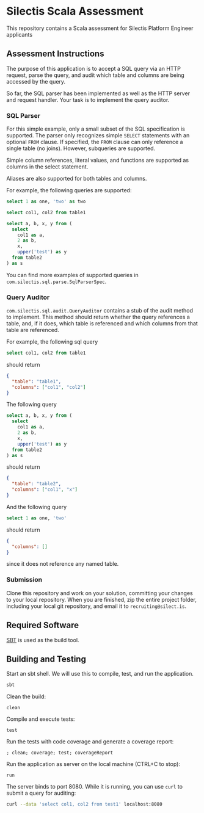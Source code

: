 # Silectis Scala Assessment

This repository contains a Scala assessment for Silectis Platform Engineer applicants

## Assessment Instructions

The purpose of this application is to accept a SQL query via an HTTP request, parse the query,
and audit which table and columns are being accessed by the query.

So far, the SQL parser has been implemented as well as the HTTP server and request handler. Your
task is to implement the query auditor.

### SQL Parser

For this simple example, only a small subset of the SQL specification is supported. The parser only
recognizes simple `SELECT` statements with an optional `FROM` clause. If specified, the `FROM`
clause can only reference a single table (no joins). However, subqueries are supported.

Simple column references, literal values, and functions are supported as columns in the select
statement.

Aliases are also supported for both tables and columns.

For example, the following queries are supported:

```sql
select 1 as one, 'two' as two

select col1, col2 from table1

select a, b, x, y from (
  select
    col1 as a,
    2 as b,
    x,
    upper('test') as y
  from table2
) as s
```

You can find more examples of supported queries in `com.silectis.sql.parse.SqlParserSpec`.

### Query Auditor

`com.silectis.sql.audit.QueryAuditor` contains a stub of the audit method to implement. This method
should return whether the query references a table, and, if it does, which table is referenced and
which columns from that table are referenced.

For example, the following sql query
```sql
select col1, col2 from table1
```

should return
```json
{
  "table": "table1",
  "columns": ["col1", "col2"]
}
```

The following query
```sql
select a, b, x, y from (
  select
    col1 as a,
    2 as b,
    x,
    upper('test') as y
  from table2
) as s
```

should return
```json
{
  "table": "table2",
  "columns": ["col1", "x"]
}
```

And the following query
```sql
select 1 as one, 'two'
```

should return
```json
{
  "columns": []
}
```
since it does not reference any named table.

### Submission

Clone this repository and work on your solution, committing your changes to your local repository.
When you are finished, zip the entire project folder, including your local git repository,
and email it to `recruiting@silect.is`.

## Required Software

[SBT](https://www.scala-sbt.org/) is used as the build tool.

## Building and Testing

Start an sbt shell. We will use this to compile, test, and run the application.
```bash
sbt
```

Clean the build:
```sbtshell
clean
```

Compile and execute tests:
```sbtshell
test
```

Run the tests with code coverage and generate a coverage report:
```sbtshell
; clean; coverage; test; coverageReport
```

Run the application as server on the local machine (CTRL+C to stop):
```sbtshell
run
```

The server binds to port 8080. While it is running, you can use `curl` to submit a query for auditing:
```bash
curl --data 'select col1, col2 from test1' localhost:8080
```
